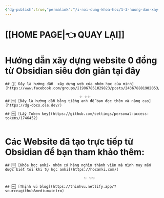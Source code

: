 ```yaml
---
{"dg-publish":true,"permalink":"/i-noi-dung-khoa-hoc/1-3-huong-dan-xay-dung-website-truc-tiep-tu-obsidian/","dgPassFrontmatter":true,"noteIcon":"1","created":"","updated":""}
---
```



# [[HOME PAGE\|👈 QUAY LẠI]]

# Hướng dẫn xây dựng website  0 đồng từ Obsidian siêu đơn giản tại đây

```ad-summary
## 💎[ Đây là hướng dẫn  xây dựng web của nhóm học của mình](https://www.facebook.com/groups/219067851029823/posts/243678881902053/)

                                  ✨ ✨✨
## 🆓 [Đây là hướng dẫn bằng tiếng anh để bạn đọc thêm và nâng cao](https://dg-docs.ole.dev/)

## 🆓 [Lấy Token key](https://github.com/settings/personal-access-tokens/1746452)


```


# Các Website đã tạo trực tiếp từ Obsidian  để bạn tham khảo thêm:

```ad-info
## 🆓 [Khóa học anki- nhóm có hàng nghìn thành viên mà mình may mắn được biết tới khi tự học anki](https://hocanki.com/)

                                    ✨ ✨✨

## 🆓 [Thịnh vũ blog](https://thinhvu.netlify.app/?source=github&medium=intro)
```



